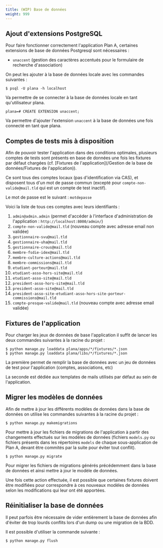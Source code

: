 ```yaml
---
title: (WIP) Base de données
weight: 999
---
```


## Ajout d'extensions PostgreSQL

Pour faire fonctionner correctement l'application Plan A, certaines extensions de base de données Postgresql sont nécessaires :
- `unaccent` (gestion des caractères accentués pour le formulaire de recherche d'association)

On peut les ajouter à la base de données locale avec les commandes suivantes : 

```
$ psql -U plana -h localhost
```
Va permettre de se connecter à la base de données locale en tant qu'utilisateur plana.

```
plana=# CREATE EXTENSION unaccent;
```
Va permettre d'ajouter l'extension `unaccent` à la base de données une fois connecté en tant que plana.

## Comptes de tests mis à disposition

Afin de pouvoir tester l'application dans des conditions optimales, plusieurs comptes de tests sont présents en base de données une fois les fixtures par défaut chargées (cf. [Fixtures de l'application](/Gestion de la base de données/Fixtures de l'application)).

Ce sont tous des comptes locaux (pas d'identification via CAS), et disposent tous d'un mot de passe commun (excepté pour `compte-non-valide@mail.tld` qui est un compte de test inactif).

Le mot de passe est le suivant : `motdepasse`

Voici la liste de tous ces comptes avec leurs identifiants : 

1. `admin@admin.admin` (permet d'accéder à l'interface d'administration de l'application : `http://localhost:8000/admin/`)
2. `compte-non-valide@mail.tld` (nouveau compte avec adresse email non validée)
3. `gestionnaire-svu@mail.tld`
4. `gestionnaire-uha@mail.tld`
5. `gestionnaire-crous@mail.tld`
6. `membre-fsdie-idex@mail.tld`
7. `membre-culture-actions@mail.tld`
8. `membre-commissions@mail.tld`
9. `etudiant-porteur@mail.tld`
10. `etudiant-asso-hors-site@mail.tld`
11. `etudiant-asso-site@mail.tld`
12. `president-asso-hors-site@mail.tld`
13. `president-asso-site@mail.tld`
14. `president-asso-site-etudiant-asso-hors-site-porteur-commissions@mail.tld`
15. `compte-presque-valide@mail.tld` (nouveau compte avec adresse email validée)

## Fixtures de l'application

Pour charger les jeux de données de base l'application il suffit de lancer les deux commandes suivantes à la racine du projet :

```
$ python manage.py loaddata plana/apps/*/fixtures/*.json
$ python manage.py loaddata plana/libs/*/fixtures/*.json
```

La première permet de remplir la base de données avec un jeu de données de test pour l'application (comptes, associations, etc)

La seconde est dédiée aux templates de mails utilisés par défaut au sein de l'application.

## Migrer les modèles de données

Afin de mettre à jour les différents modèles de données dans la base de données on utilise les commandes suivantes à la racine du projet : 

```
$ python manage.py makemigrations
```
Pour mettre à jour les fichiers de migrations de l'application à partir des changements effectués sur les modèles de données (fichiers `models.py` ou fichiers présents dans les répertoires `models` de chaque sous-application de Plan A, devant être commités par la suite pour éviter tout conflit).

```
$ python manage.py migrate
```
Pour migrer les fichiers de migrations générés précédemment dans la base de données et ainsi mettre à jour le modèle de données. 

Une fois cette action effectuée, il est possible que certaines fixtures doivent être modifiées pour correspondre à ces nouveaux modèles de données selon les modifications qui leur ont été apportées.

## Réinitialiser la base de données

Il peut parfois être nécessaire de vider entièrement la base de données afin d'éviter de trop lourds conflits lors d'un dump ou une migration de la BDD.

Il est possible d'utiliser la commande suivante : 
```
$ python manage.py flush
```
